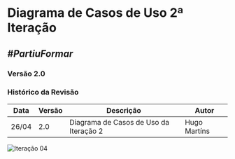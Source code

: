 # **Diagrama de Casos de Uso 2ª Iteração**

##  ***#PartiuFormar***

### **Versão 2.0**

### Histórico da Revisão
Data|Versão|Descrição|Autor
----|------|---------|------------------
26/04|2.0|Diagrama de Casos de Uso da Iteração 2|Hugo Martíns

![Iteração 04](http://imgur.com/AnOOlt3.png)